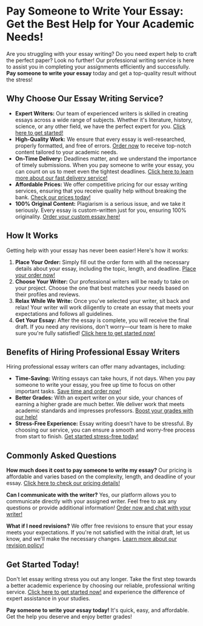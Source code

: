 # Pay Someone to Write Your Essay: Get the Best Help for Your Academic Needs!

Are you struggling with your essay writing? Do you need expert help to craft the perfect paper? Look no further! Our professional writing service is here to assist you in completing your assignments efficiently and successfully. **Pay someone to write your essay** today and get a top-quality result without the stress!

## Why Choose Our Essay Writing Service?

- **Expert Writers:** Our team of experienced writers is skilled in creating essays across a wide range of subjects. Whether it's literature, history, science, or any other field, we have the perfect expert for you. [Click here to get started!](https://tinyurl.com/topessay?keyword=pay+someone+to+write+your+essay)
- **High-Quality Work:** We ensure that every essay is well-researched, properly formatted, and free of errors. [Order now](https://tinyurl.com/topessay?keyword=pay+someone+to+write+your+essay) to receive top-notch content tailored to your academic needs.
- **On-Time Delivery:** Deadlines matter, and we understand the importance of timely submissions. When you pay someone to write your essay, you can count on us to meet even the tightest deadlines. [Click here to learn more about our fast delivery service!](https://tinyurl.com/topessay?keyword=pay+someone+to+write+your+essay)
- **Affordable Prices:** We offer competitive pricing for our essay writing services, ensuring that you receive quality help without breaking the bank. [Check our prices today!](https://tinyurl.com/topessay?keyword=pay+someone+to+write+your+essay)
- **100% Original Content:** Plagiarism is a serious issue, and we take it seriously. Every essay is custom-written just for you, ensuring 100% originality. [Order your custom essay here!](https://tinyurl.com/topessay?keyword=pay+someone+to+write+your+essay)

## How It Works

Getting help with your essay has never been easier! Here's how it works:

1. **Place Your Order:** Simply fill out the order form with all the necessary details about your essay, including the topic, length, and deadline. [Place your order now!](https://tinyurl.com/topessay?keyword=pay+someone+to+write+your+essay)
2. **Choose Your Writer:** Our professional writers will be ready to take on your project. Choose the one that best matches your needs based on their profiles and reviews.
3. **Relax While We Write:** Once you’ve selected your writer, sit back and relax! Your writer will work diligently to create an essay that meets your expectations and follows all guidelines.
4. **Get Your Essay:** After the essay is complete, you will receive the final draft. If you need any revisions, don't worry—our team is here to make sure you're fully satisfied! [Click here to get started now!](https://tinyurl.com/topessay?keyword=pay+someone+to+write+your+essay)

## Benefits of Hiring Professional Essay Writers

Hiring professional essay writers can offer many advantages, including:

- **Time-Saving:** Writing essays can take hours, if not days. When you pay someone to write your essay, you free up time to focus on other important tasks. [Save time and order now!](https://tinyurl.com/topessay?keyword=pay+someone+to+write+your+essay)
- **Better Grades:** With an expert writer on your side, your chances of earning a higher grade are much better. We deliver work that meets academic standards and impresses professors. [Boost your grades with our help!](https://tinyurl.com/topessay?keyword=pay+someone+to+write+your+essay)
- **Stress-Free Experience:** Essay writing doesn’t have to be stressful. By choosing our service, you can ensure a smooth and worry-free process from start to finish. [Get started stress-free today!](https://tinyurl.com/topessay?keyword=pay+someone+to+write+your+essay)

## Commonly Asked Questions

**How much does it cost to pay someone to write my essay?** Our pricing is affordable and varies based on the complexity, length, and deadline of your essay. [Click here to check our pricing details!](https://tinyurl.com/topessay?keyword=pay+someone+to+write+your+essay)

**Can I communicate with the writer?** Yes, our platform allows you to communicate directly with your assigned writer. Feel free to ask any questions or provide additional information! [Order now and chat with your writer!](https://tinyurl.com/topessay?keyword=pay+someone+to+write+your+essay)

**What if I need revisions?** We offer free revisions to ensure that your essay meets your expectations. If you're not satisfied with the initial draft, let us know, and we'll make the necessary changes. [Learn more about our revision policy!](https://tinyurl.com/topessay?keyword=pay+someone+to+write+your+essay)

## Get Started Today!

Don't let essay writing stress you out any longer. Take the first step towards a better academic experience by choosing our reliable, professional writing service. [Click here to get started now!](https://tinyurl.com/topessay?keyword=pay+someone+to+write+your+essay) and experience the difference of expert assistance in your studies.

**Pay someone to write your essay today!** It's quick, easy, and affordable. Get the help you deserve and enjoy better grades!
